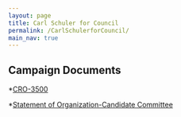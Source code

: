```yaml
---
layout: page
title: Carl Schuler for Council
permalink: /CarlSchulerforCouncil/
main_nav: true
---
```

## Campaign Documents

*[CRO-3500](assets/CRO-3500.pdf)

*[Statement of Organization-Candidate Committee](assets/CRO-2100A_28JUL2017.pdf)
